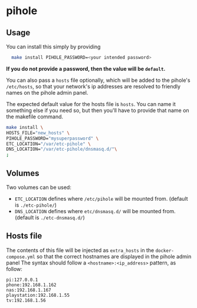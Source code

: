 # pihole

## Usage 

You can install this simply by providing

```bash
  make install PIHOLE_PASSWORD=<your intended password>
```

**If you do not provide a password, then the value will be `default`.**

You can also pass a `hosts`  file optionally, which will be added to the pihole's `/etc/hosts`, so that your network's ip addresses are resolved to friendly names on the pihole admin panel.

The expected default value for the hosts file is `hosts`. You can name it something else if you need so, but then you'll have to provide that name on the makefile command.

```bash
make install \
HOSTS_FILE="new_hosts" \
PIHOLE_PASSWORD="mysuperpassword" \
ETC_LOCATION="/var/etc-pihole" \
DNS_LOCATION="/var/etc-pihole/dnsmasq.d/"\
;
```

## Volumes

Two volumes can be used:

- `ETC_LOCATION` defines where `/etc/pihole` will be mounted from. (default is `./etc-pihole/`)
- `DNS_LOCATION` defines where `etc/dnsmasq.d/` will be mounted from. (default is `./etc-dnsmasq.d/`)


## Hosts file

The contents of this file will be injected as `extra_hosts`  in the `docker-compose.yml` so that the correct hostnames are displayed in the pihole admin panel
The syntax should follow a `<hostname>:<ip_address>` pattern, as follow:

```
pi:127.0.0.1
phone:192.168.1.162
nas:192.168.1.167
playstation:192.168.1.55
tv:192.168.1.56
```
